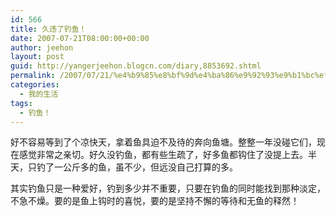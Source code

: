 ```yaml
---
id: 566
title: 久违了钓鱼！
date: 2007-07-21T08:00:00+00:00
author: jeehon
layout: post
guid: http://yangerjeehon.blogcn.com/diary,8853692.shtml
permalink: /2007/07/21/%e4%b9%85%e8%bf%9d%e4%ba%86%e9%92%93%e9%b1%bc%ef%bc%81/
categories:
  - 我的生活
tags:
  - 钓鱼！
---
```

好不容易等到了个凉快天，拿着鱼具迫不及待的奔向鱼塘。整整一年没碰它们，现在感觉非常之亲切。好久没钓鱼，都有些生疏了，好多鱼都钩住了没提上去。半天，只钓了一公斤多的鱼，虽不少，但远没自己打算的多。
    
其实钓鱼只是一种爱好，钓到多少并不重要，只要在钓鱼的同时能找到那种淡定，不急不燥。要的是鱼上钩时的喜悦，要的是坚持不懈的等待和无鱼的释然！